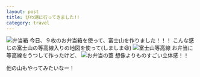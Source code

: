 ```yaml
---
layout: post
title: びわ湖に行ってきました!!
category: travel
---
```


![弁当箱](https://lh3.googleusercontent.com/lDJkjpLPaB3LsHH4u2qpgGaM1HkO-QcL-Toe25e2b-OCri4FossaKmttKD7iu28N2vC40IOQhqOkP4qACHZoYiaxMwZO33xHHjzGkD3uAjanGruHNwUt7qMFiuejh-qbdCGx2In_aQ=w2400)
今日、９枚のお弁当箱を使って、富士山を作りました！！！
こんな感じの富士山の等高線入りの地図を使って(しましま😆)
![富士山等高線](https://lh3.googleusercontent.com/R7uir_mICqk6Jy5SLlZ6DjwCvGhjwx9v_K3A9LMCO9G5V9UhuTMmZ0rtjdGRC8VNN3YK0k_xvcoVz-MgZ9FnkZ8U9O6Oet_dFup-k44TPYcgcDv0y4oY6doaNd86jnCLvNh9bku42w=w2400)
お弁当に等高線をうつして作ったけど、
![お弁当の蓋](https://lh3.googleusercontent.com/pmnbpxxSSF6-IWLgIA4VyA-_ozwxpG6PFx8dF-cDBKB-m-LbUOBhYlNsyE5GDihE4-5YsGksbF-yEIzlaH87B91SVa5ZTZ9kdJMb_yNauMGVk6Xucd77sUaD4SRdF-K7QdNgPQ5ZHg=w2400)
想像よりものすごい立体感！！

他の山もやってみたいなー！